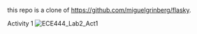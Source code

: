 this repo is a clone of https://github.com/miguelgrinberg/flasky.

Activity 1
![ECE444_Lab2_Act1](https://user-images.githubusercontent.com/113215877/192833715-6ac8ffa0-1f01-41ae-b7dc-83390837429c.png)

